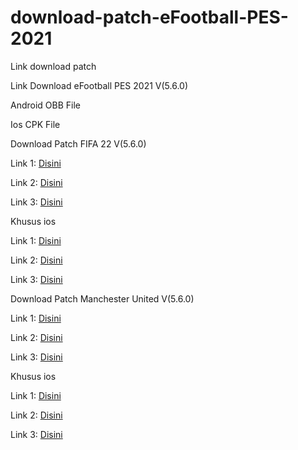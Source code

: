 # download-patch-eFootball-PES-2021
Link download patch

Link Download eFootball PES 2021 V(5.6.0)

Android OBB File

Ios CPK File

Download Patch FIFA 22 V(5.6.0)

Link 1: <a href="" target="_blank">Disini</a>

Link 2: <a href="" target="_blank">Disini</a>

Link 3: <a href="" target="_blank">Disini</a>

Khusus ios

Link 1: <a href="" target="_blank">Disini</a>

Link 2: <a href="" target="_blank">Disini</a>

Link 3: <a href="" target="_blank">Disini</a>


Download Patch Manchester United V(5.6.0)

Link 1: <a href="" target="_blank">Disini</a>

Link 2: <a href="" target="_blank">Disini</a>

Link 3: <a href="" target="_blank">Disini</a>

Khusus ios

Link 1: <a href="" target="_blank">Disini</a>

Link 2: <a href="" target="_blank">Disini</a>

Link 3: <a href="" target="_blank">Disini</a>



